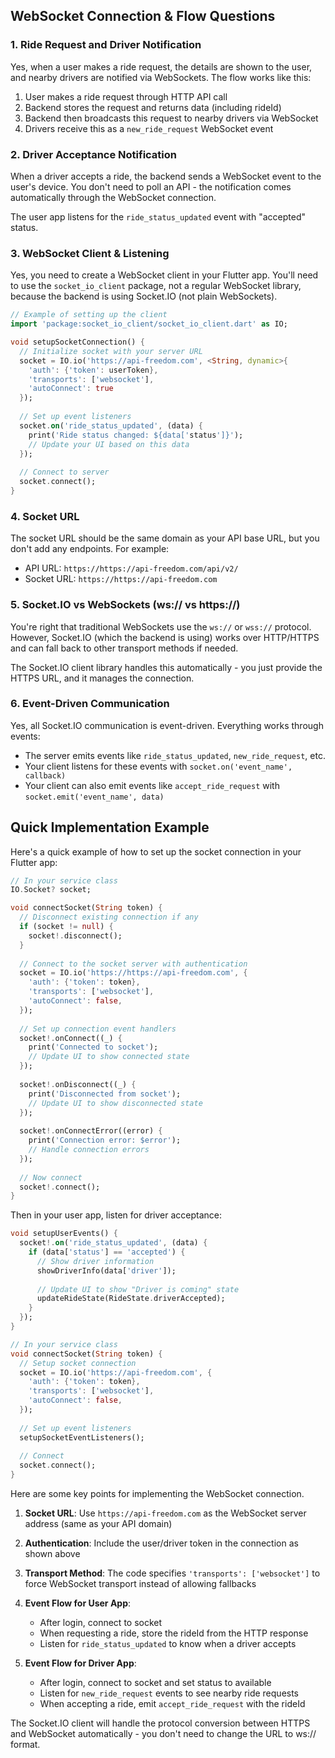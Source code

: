 ## WebSocket Connection & Flow Questions

### 1. Ride Request and Driver Notification

Yes, when a user makes a ride request, the details are shown to the user, and nearby drivers are notified via WebSockets. The flow works like this:

1. User makes a ride request through HTTP API call
2. Backend stores the request and returns data (including rideId)
3. Backend then broadcasts this request to nearby drivers via WebSocket
4. Drivers receive this as a `new_ride_request` WebSocket event

### 2. Driver Acceptance Notification

When a driver accepts a ride, the backend sends a WebSocket event to the user's device. You don't need to poll an API - the notification comes automatically through the WebSocket connection.

The user app listens for the `ride_status_updated` event with "accepted" status.

### 3. WebSocket Client & Listening

Yes, you need to create a WebSocket client in your Flutter app. You'll need to use the `socket_io_client` package, not a regular WebSocket library, because the backend is using Socket.IO (not plain WebSockets).

```dart
// Example of setting up the client
import 'package:socket_io_client/socket_io_client.dart' as IO;

void setupSocketConnection() {
  // Initialize socket with your server URL
  socket = IO.io('https://api-freedom.com', <String, dynamic>{
    'auth': {'token': userToken},
    'transports': ['websocket'],
    'autoConnect': true
  });
  
  // Set up event listeners
  socket.on('ride_status_updated', (data) {
    print('Ride status changed: ${data['status']}');
    // Update your UI based on this data
  });
  
  // Connect to server
  socket.connect();
}
```

### 4. Socket URL

The socket URL should be the same domain as your API base URL, but you don't add any endpoints. For example:

- API URL: `https://https://api-freedom.com/api/v2/`
- Socket URL: `https://https://api-freedom.com`

### 5. Socket.IO vs WebSockets (ws:// vs https://)

You're right that traditional WebSockets use the `ws://` or `wss://` protocol. However, Socket.IO (which the backend is using) works over HTTP/HTTPS and can fall back to other transport methods if needed.

The Socket.IO client library handles this automatically - you just provide the HTTPS URL, and it manages the connection.

### 6. Event-Driven Communication

Yes, all Socket.IO communication is event-driven. Everything works through events:

- The server emits events like `ride_status_updated`, `new_ride_request`, etc.
- Your client listens for these events with `socket.on('event_name', callback)`
- Your client can also emit events like `accept_ride_request` with `socket.emit('event_name', data)`

## Quick Implementation Example

Here's a quick example of how to set up the socket connection in your Flutter app:

```dart
// In your service class
IO.Socket? socket;

void connectSocket(String token) {
  // Disconnect existing connection if any
  if (socket != null) {
    socket!.disconnect();
  }
  
  // Connect to the socket server with authentication
  socket = IO.io('https://https://api-freedom.com', {
    'auth': {'token': token},
    'transports': ['websocket'],
    'autoConnect': false,
  });
  
  // Set up connection event handlers
  socket!.onConnect((_) {
    print('Connected to socket');
    // Update UI to show connected state
  });
  
  socket!.onDisconnect((_) {
    print('Disconnected from socket');
    // Update UI to show disconnected state
  });
  
  socket!.onConnectError((error) {
    print('Connection error: $error');
    // Handle connection errors
  });
  
  // Now connect
  socket!.connect();
}
```

Then in your user app, listen for driver acceptance:

```dart
void setupUserEvents() {
  socket!.on('ride_status_updated', (data) {
    if (data['status'] == 'accepted') {
      // Show driver information
      showDriverInfo(data['driver']);
      
      // Update UI to show "Driver is coming" state
      updateRideState(RideState.driverAccepted);
    }
  });
}
```

```dart
// In your service class
void connectSocket(String token) {
  // Setup socket connection
  socket = IO.io('https://api-freedom.com', {
    'auth': {'token': token},
    'transports': ['websocket'],
    'autoConnect': false,
  });
  
  // Set up event listeners
  setupSocketEventListeners();
  
  // Connect
  socket.connect();
}
```

Here are some key points for implementing the WebSocket connection.

1. **Socket URL**: Use `https://api-freedom.com` as the WebSocket server address (same as your API domain)

2. **Authentication**: Include the user/driver token in the connection as shown above

3. **Transport Method**: The code specifies `'transports': ['websocket']` to force WebSocket transport instead of allowing fallbacks

4. **Event Flow for User App**:
   - After login, connect to socket
   - When requesting a ride, store the rideId from the HTTP response
   - Listen for `ride_status_updated` to know when a driver accepts

5. **Event Flow for Driver App**:
   - After login, connect to socket and set status to available
   - Listen for `new_ride_request` events to see nearby ride requests
   - When accepting a ride, emit `accept_ride_request` with the rideId

The Socket.IO client will handle the protocol conversion between HTTPS and WebSocket automatically - you don't need to change the URL to ws:// format.
